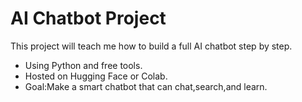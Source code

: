 # AI Chatbot Project
This project will teach me how to build a full AI chatbot step by step.
- Using Python and free tools.
- Hosted on Hugging Face or Colab.
- Goal:Make a smart chatbot that can chat,search,and learn.

